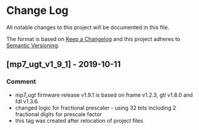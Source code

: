 # Change Log
All notable changes to this project will be documented in this file.

The format is based on [Keep a Changelog](http://keepachangelog.com/)
and this project adheres to [Semantic Versioning](http://semver.org/).

## [mp7_ugt_v1_9_1] - 2019-10-11
### Comment

- mp7_ugt firmware release v1.9.1 is based on frame v1.2.3, gtl v1.8.0 and fdl v1.3.6.
- changed logic for fractional prescaler - using 32 bits including 2 fractional digits for prescale factor
- this tag was created after relocation of project files

